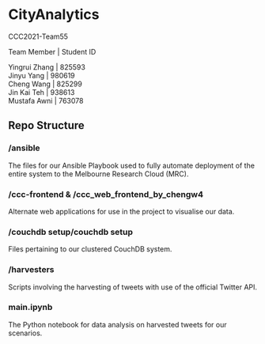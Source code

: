 # CityAnalytics

CCC2021-Team55

Team Member   | Student ID  

Yingrui Zhang |     825593  
Jinyu Yang    |     980619  
Cheng Wang    |     825299  
Jin Kai Teh   |     938613  
Mustafa Awni  |     763078  

## Repo Structure
### /ansible
The files for our Ansible Playbook used to fully automate deployment of the entire system to the Melbourne Research Cloud (MRC).

### /ccc-frontend & /ccc_web_frontend_by_chengw4
Alternate web applications for use in the project to visualise our data.

### /couchdb setup/couchdb setup
Files pertaining to our clustered CouchDB system.

### /harvesters
Scripts involving the harvesting of tweets with use of the official Twitter API.

### main.ipynb
The Python notebook for data analysis on harvested tweets for our scenarios.
